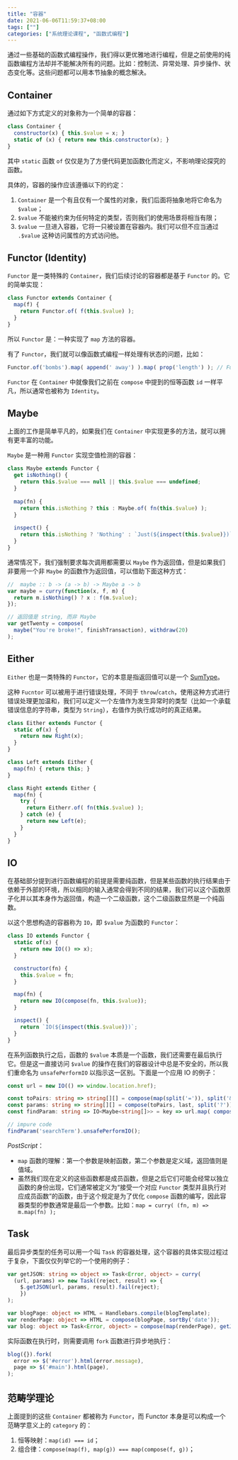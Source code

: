 ```yaml
---
title: "容器"
date: 2021-06-06T11:59:37+08:00
tags: [""]
categories: ["系统理论课程", "函数式编程"]
---
```



通过一些基础的函数式编程操作，我们得以更优雅地进行编程，但是之前使用的纯函数编程方法却并不能解决所有的问题。比如：控制流、异常处理、异步操作、状态变化等。这些问题都可以用本节抽象的概念解决。

## Container

通过如下方式定义的对象称为一个简单的容器：

```javascript
class Container {
  constructor(x) { this.$value = x; }
  static of (x) { return new this.constructor(x); }
}
```

其中 `static` 函数 `of` 仅仅是为了方便代码更加函数化而定义，不影响理论探究的函数。

具体的，容器的操作应该遵循以下的约定：

1. `Container` 是一个有且仅有一个属性的对象，我们后面将抽象地将它命名为 `$value`；
2. `$value` 不能被约束为任何特定的类型，否则我们的使用场景将相当有限；
3. `$value` 一旦进入容器，它将一只被设置在容器内。我们可以但不应当通过 `.$value` 这种访问属性的方式访问他。

## Functor (Identity)

`Functor` 是一类特殊的 `Container`，我们后续讨论的容器都是基于 `Functor` 的。它的简单实现：

```javascript
class Functor extends Container {  
  map(f) {
    return Functor.of( f(this.$value) );
  }
}
```

所以 `Functor` 是：一种实现了 `map` 方法的容器。

有了 `Functor`，我们就可以像函数式编程一样处理有状态的问题，比如：

```javascript
Functor.of('bombs').map( append(' away') ).map( prop('length') ); // Functor.$value === 10
```

`Functor` 在 `Container` 中就像我们之前在 `compose` 中提到的恒等函数 `id` 一样平凡，所以通常也被称为 `Identity`。

## Maybe

上面的工作是简单平凡的，如果我们在 `Container` 中实现更多的方法，就可以拥有更丰富的功能。

`Maybe` 是一种用 `Functor` 实现空值检测的容器：

```javascript
class Maybe extends Functor {
  get isNothing() {
    return this.$value === null || this.$value === undefined;
  }
  
  map(fn) {
    return this.isNothing ? this : Maybe.of( fn(this.$value) );
  }
  
  inspect() {
    return this.isNothing ? 'Nothing' : `Just(${inspect(this.$value)})`;
  }
}
```

通常情况下，我们强制要求每次调用都需要以 `Maybe` 作为返回值，但是如果我们非要用一个非 `Maybe` 的函数作为返回值，可以借助下面这种方式：

```javascript
//  maybe :: b -> (a -> b) -> Maybe a -> b
var maybe = curry(function(x, f, m) {
  return m.isNothing() ? x : f(m.$value);
});

// 返回值是 string, 而非 Maybe
var getTwenty = compose(
  maybe("You're broke!", finishTransaction), withdraw(20)
);
```

## Either

`Either` 也是一类特殊的 `Functor`，它的本意是指返回值可以是一个 [SumType](https://www.schoolofhaskell.com/school/to-infinity-and-beyond/pick-of-the-week/sum-types)。

这种 `Fucntor` 可以被用于进行错误处理，不同于 `throw`/`catch`，使用这种方式进行错误处理更加温和，我们可以定义一个左值作为发生异常时的类型（比如一个承载错误信息的字符串，类型为 `String`），右值作为执行成功时的真正结果。

```javascript
class Either extends Functor {
  static of(x) {
    return new Right(x);
  }
}

class Left extends Either {
  map(fn) { return this; }
}

class Right extends Either {
  map(fn) {
    try {
      return Eitherr.of( fn(this.$value) );
    } catch (e) {
      return new Left(e);
    }
  }
}
```

## IO

在基础部分提到进行函数编程的前提是需要纯函数，但是某些函数的执行结果由于依赖于外部的环境，所以相同的输入通常会得到不同的结果，我们可以这个函数原子化并以其本身作为返回值，构造一个二级函数，这个二级函数显然是一个纯函数。

以这个思想构造的容器称为 `IO`，即 `$value` 为函数的 `Functor`：

```javascript
class IO extends Functor {
  static of(x) {
    return new IO(() => x);
  }

  constructor(fn) {
    this.$value = fn;
  }

  map(fn) {
    return new IO(compose(fn, this.$value));
  }

  inspect() {
    return `IO(${inspect(this.$value)})`;
  }
}
```

在系列函数执行之后，函数的 `$value` 本质是一个函数，我们还需要在最后执行它。但是这一直接访问 `$value` 的操作在我们的容器设计中总是不安全的，所以我们重命名为 `unsafePerformIO` 以指示这一区别。下面是一个应用 IO 的例子：

```typescript
const url = new IO(() => window.location.href);

const toPairs: string => string[][] = compose(map(split('=')), split('&'));
const params: string => string[][] = compose(toPairs, last, split('?'));
const findParam: string => IO<Maybe<string[]>> = key => url.map( compose(Maybe.of, find(compose(eq(key), head)), params) );

// impure code
findParam('searchTerm').unsafePerformIO();
```

*PostScript*：

- `map` 函数的理解：第一个参数是映射函数，第二个参数是定义域，返回值则是值域。
- 虽然我们现在定义的这些函数都是成员函数，但是之后它们可能会经常以独立函数的身份出现，它们通常被定义为“接受一个对应 `Functor` 类型并且执行对应成员函数”的函数，由于这个规定是为了优化 `compose` 函数的编写，因此容器类型的参数通常是最后一个参数。比如：`map = curry( (fn, m) => m.map(fn) );`

## Task

最后异步类型的任务可以用一个叫 `Task` 的容器处理，这个容器的具体实现过程过于复杂，下面仅仅列举它的一个使用的例子：

```typescript
var getJSON: string => object => Task<Error, object> = curry(
  (url, params) => new Task((reject, result) => {
    $.getJSON(url, params, result).fail(reject);
	})
);

var blogPage: object => HTML = Handlebars.compile(blogTemplate);
var renderPage: object => HTML = compose(blogPage, sortBy('date'));
var blog: object => Task<Error, object> = compose(map(renderPage), getJSON('/posts'));
```

实际函数在执行时，则需要调用 `fork` 函数进行异步地执行：

```javascript
blog({}).fork(
  error => $('#error').html(error.message),
  page => $('#main').html(page),
);
```

## 范畴学理论

上面提到的这些 `Container` 都被称为 `Functor`，而 Functor 本身是可以构成一个范畴学意义上的 `category` 的：

1. 恒等映射：`map(id) === id`；
2. 组合律：`compose(map(f), map(g)) === map(compose(f, g))`；


